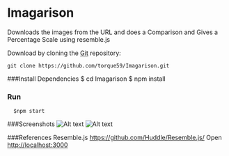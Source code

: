 # Imagarison
Downloads the images from the URL and does a Comparison and Gives a Percentage Scale using resemble.js





  Download by cloning the [Git](https://github.com/torque59/Imagarison) repository:

    git clone https://github.com/torque59/Imagarison.git

###Install Dependencies
      $ cd Imagarison
      $ npm install
      
### Run
      $npm start
      
###Screenshots
  ![Alt text](http://i.imgur.com/lLUNmqM.png?1 "Screen1")
  ![Alt text](http://i.imgur.com/obIRSdL.png?1 "Screen1")

###References 
  Resemble.js https://github.com/Huddle/Resemble.js/
Open [http://localhost:3000](http://localhost:3000)


